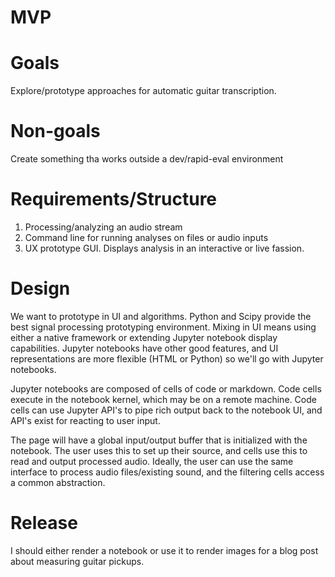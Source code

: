# MVP
# Goals
Explore/prototype approaches for automatic guitar transcription.

# Non-goals
Create something tha works outside a dev/rapid-eval environment

# Requirements/Structure
1. Processing/analyzing an audio stream
2. Command line for running analyses on files or audio inputs
3. UX prototype GUI. Displays analysis in an interactive or live fassion.

# Design

We want to prototype in UI and algorithms. Python and Scipy provide the best signal processing prototyping environment. Mixing in UI means using either a native framework or extending Jupyter notebook display capabilities. Jupyter notebooks have other good features, and UI representations are more flexible (HTML or Python) so we'll go with Jupyter notebooks.

Jupyter notebooks are composed of cells of code or markdown. Code cells execute in the notebook kernel, which may be on a remote machine. Code cells can use Jupyter API's to pipe rich output back to the notebook UI, and API's exist for reacting to user input.

The page will have a global input/output buffer that is initialized with the notebook. The user uses this to set up their source, and cells use this to read and output processed audio. Ideally, the user can use the same interface to process audio files/existing sound, and the filtering cells access a common abstraction.

# Release
I should either render a notebook or use it to render images for a blog post about measuring guitar pickups. 
<!--stackedit_data:
eyJoaXN0b3J5IjpbLTEyMDQzODMwODhdfQ==
-->